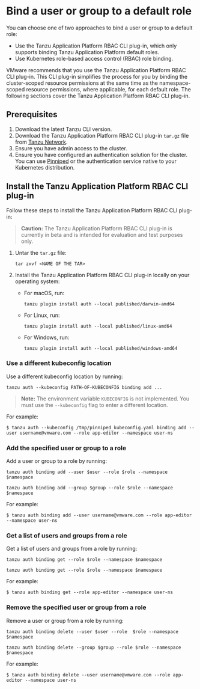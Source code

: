 # Bind a user or group to a default role

You can choose one of two approaches to bind a user or group to a default role:

* Use the Tanzu Application Platform RBAC CLI plug-in, which only supports binding Tanzu Application Platform default roles.
* Use Kubernetes role-based access control (RBAC) role binding.

VMware recommends that you use the Tanzu Application Platform RBAC CLI plug-in.
This CLI plug-in simplifies the process for you by binding the cluster-scoped resource permissions
at the same time as the namespace-scoped resource permissions, where applicable, for each default role.
The following sections cover the Tanzu Application Platform RBAC CLI plug-in.

## <a id="prereqs"></a> Prerequisites

1. Download the latest Tanzu CLI version.
1. Download the Tanzu Application Platform RBAC CLI plug-in `tar.gz` file from [Tanzu Network](https://network.tanzu.vmware.com/products/tap-auth).
1. Ensure you have admin access to the cluster.
1. Ensure you have configured an authentication solution for the cluster.
You can use [Pinniped](https://pinniped.dev/) or the authentication service native to your Kubernetes distribution.


## <a id="install"></a> Install the Tanzu Application Platform RBAC CLI plug-in

Follow these steps to install the Tanzu Application Platform RBAC CLI plug-in:

> **Caution:** The Tanzu Application Platform RBAC CLI plug-in is currently in beta and is
intended for evaluation and test purposes only.

1. Untar the `tar.gz` file:

    ```
    tar zxvf <NAME OF THE TAR>
    ```

1. Install the Tanzu Application Platform RBAC CLI plug-in locally on your operating system:

    - For macOS, run:

        ```
        tanzu plugin install auth --local published/darwin-amd64
        ```

    - For Linux, run:

        ```
        tanzu plugin install auth --local published/linux-amd64
        ```

    - For Windows, run:

        ```
        tanzu plugin install auth --local published/windows-amd64
        ```


### <a id="use-kubeconfig"></a> Use a different kubeconfig location

Use a different kubeconfig location by running:

```
tanzu auth --kubeconfig PATH-OF-KUBECONFIG binding add ...
```

> **Note:** The environment variable `KUBECONFIG` is not implemented.
> You must use the `--kubeconfig` flag to enter a different location.

For example:

```
$ tanzu auth --kubeconfig /tmp/pinniped_kubeconfig.yaml binding add --user username@vmware.com --role app-editor --namespace user-ns
```


### <a id="add-user-group-to-role"></a> Add the specified user or group to a role

Add a user or group to a role by running:

```
tanzu auth binding add --user $user --role $role --namespace $namespace

tanzu auth binding add --group $group --role $role --namespace $namespace
```

For example:

```
$ tanzu auth binding add --user username@vmware.com --role app-editor --namespace user-ns
```

### <a id="get-list-users"></a> Get a list of users and groups from a role

Get a list of users and groups from a role by running:

```
tanzu auth binding get --role $role --namespace $namespace

tanzu auth binding get --role $role --namespace $namespace
```

For example:

```
$ tanzu auth binding get --role app-editor --namespace user-ns
```

### <a id="binding-delete"></a> Remove the specified user or group from a role

Remove a user or group from a role by running:

```
tanzu auth binding delete --user $user --role  $role --namespace $namespace

tanzu auth binding delete --group $group --role $role --namespace $namespace
```

For example:

```
$ tanzu auth binding delete --user username@vmware.com --role app-editor --namespace user-ns
```
